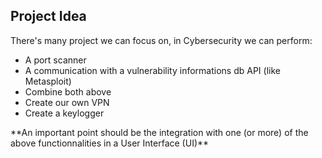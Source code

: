 ## Project Idea

There's many project we can focus on, in Cybersecurity we can perform:

- A port scanner
- A communication with a vulnerability informations db API (like Metasploit)
- Combine both above
- Create our own VPN
- Create a keylogger

\*\*An important point should be the integration with one (or more) of the above functionnalities in a User Interface (UI)\*\*
